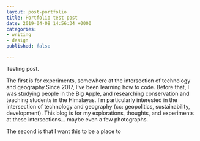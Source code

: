 ```yaml
---
layout: post-portfolio
title: Portfolio test post
date: 2019-04-08 14:56:34 +0000
categories:
- writing
- design
published: false

---
```

Testing post.

The first is for experiments, somewhere at the intersection of technology and geography.Since 2017, I’ve been learning how to code. Before that, I was studying people in the Big Apple, and researching conservation and teaching students in the Himalayas. I’m particularly interested in the intersection of technology and geography (cc: geopolitics, sustainability, development). This blog is for my explorations, thoughts, and experiments at these intersections… maybe even a few photographs.

The second is that I want this to be a place to
